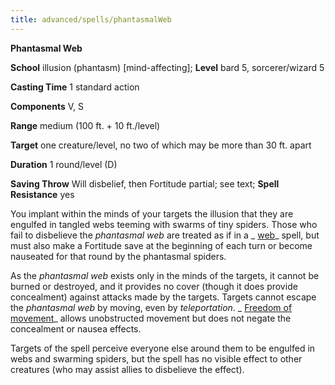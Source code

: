 ```yaml
---
title: advanced/spells/phantasmalWeb
---
```

 **Phantasmal Web**

**School** illusion (phantasm) [mind-affecting]; **Level** bard 5, sorcerer/wizard 5

**Casting Time** 1 standard action

**Components** V, S

**Range** medium (100 ft. + 10 ft./level)

**Target** one creature/level, no two of which may be more than 30 ft. apart

**Duration** 1 round/level (D)

**Saving Throw** Will disbelief, then Fortitude partial; see text; **Spell Resistance** yes

You implant within the minds of your targets the illusion that they are engulfed in tangled webs teeming with swarms of tiny spiders. Those who fail to disbelieve the _phantasmal web_ are treated as if in a _ [web](../../spells/web#_web)_ spell, but must also make a Fortitude save at the beginning of each turn or become nauseated for that round by the phantasmal spiders.

As the _phantasmal web_ exists only in the minds of the targets, it cannot be burned or destroyed, and it provides no cover (though it does provide concealment) against attacks made by the targets. Targets cannot escape the _phantasmal web_ by moving, even by _teleportation_. _ [Freedom of movement](../../spells/freedomOfMovement#_freedom-of-movement)_ allows unobstructed movement but does not negate the concealment or nausea effects.

Targets of the spell perceive everyone else around them to be engulfed in webs and swarming spiders, but the spell has no visible effect to other creatures (who may assist allies to disbelieve the effect).

